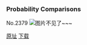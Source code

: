 ### Probability Comparisons
No.2379
![图片不见了~~~](https://imgs.xkcd.com/comics/probability_comparisons.png)

[原址](https://xkcd.com//2379) [下载](https://imgs.xkcd.com/comics/probability_comparisons.png)

